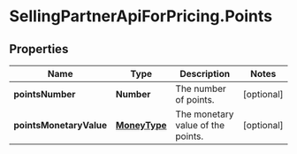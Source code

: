 # SellingPartnerApiForPricing.Points

## Properties
Name | Type | Description | Notes
------------ | ------------- | ------------- | -------------
**pointsNumber** | **Number** | The number of points. | [optional] 
**pointsMonetaryValue** | [**MoneyType**](MoneyType.md) | The monetary value of the points. | [optional] 


